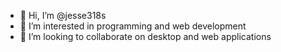 - 👋 Hi, I’m @jesse318s
- 👀 I’m interested in programming and web development
- 💞️ I’m looking to collaborate on desktop and web applications
